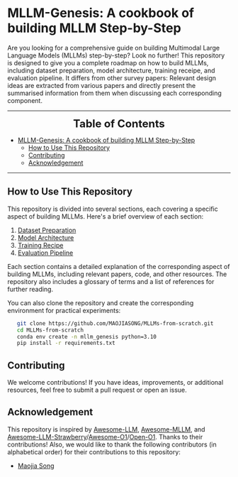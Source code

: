 # MLLM-Genesis: A cookbook of building MLLM Step-by-Step

Are you looking for a comprehensive guide on building Multimodal Large Language Models (MLLMs) step-by-step? Look no further! This repository is designed to give you a complete roadmap on how to build MLLMs, including dataset preparation, model architecture, training receipe, and evaluation pipeline. It differs from other survey papers: Relevant design ideas are extracted from various papers and directly present the summarised information from them when discussing each corresponding component.

---

<font size=5><center><b> Table of Contents </b> </center></font>
- [MLLM-Genesis: A cookbook of building MLLM Step-by-Step](#mllm-genesis-a-cookbook-of-building-mllm-step-by-step)
  - [How to Use This Repository](#how-to-use-this-repository)
  - [Contributing](#contributing)
  - [Acknowledgement](#acknowledgement)

---

## How to Use This Repository
This repository is divided into several sections, each covering a specific aspect of building MLLMs. Here's a brief overview of each section:

1. [Dataset Preparation](#dataset-preparation)
2. [Model Architecture](#model-architecture)
3. [Training Recipe](#training-recipe)
4. [Evaluation Pipeline](#evaluation-pipeline)

Each section contains a detailed explanation of the corresponding aspect of building MLLMs, including relevant papers, code, and other resources. The repository also includes a glossary of terms and a list of references for further reading.

You can also clone the repository and create the corresponding environment for practical experiments:

```bash
   git clone https://github.com/MAOJIASONG/MLLMs-from-scratch.git
   cd MLLMs-from-scratch
   conda env create -n mllm_genesis python=3.10
   pip install -r requirements.txt
```

## Contributing

We welcome contributions! If you have ideas, improvements, or additional resources, feel free to submit a pull request or open an issue.

## Acknowledgement

This repository is inspired by [Awesome-LLM](https://github.com/Hannibal046/Awesome-LLM), [Awesome-MLLM](https://github.com/BradyFU/Awesome-Multimodal-Large-Language-Models), and [Awesome-LLM-Strawberry](https://github.com/hijkzzz/Awesome-LLM-Strawberry)/[Awesome-O1](https://github.com/GAIR-NLP/O1-Journey)/[Open-O1](https://github.com/Open-Source-O1/Open-O1). Thanks to their contributions! Also, we would like to thank the following contributors (in alphabetical order) for their contributions to this repository:

- [Maojia Song](https://github.com/maojiasong)